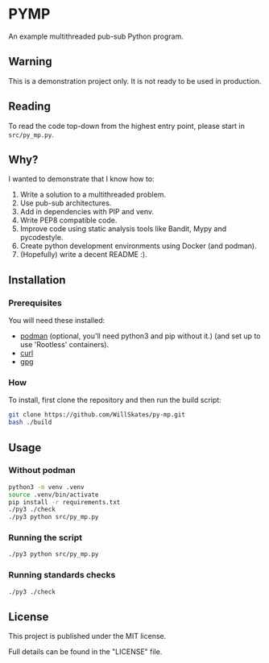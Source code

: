 # PYMP

An example multithreaded pub-sub Python program.

## Warning

This is a demonstration project only. It is not ready to be used in production.

## Reading

To read the code top-down from the highest entry point, please start in `src/py_mp.py`.

## Why?

I wanted to demonstrate that I know how to:

1. Write a solution to a multithreaded problem.
2. Use pub-sub architectures.
3. Add in dependencies with PIP and venv.
4. Write PEP8 compatible code.
5. Improve code using static analysis tools like Bandit, Mypy and pycodestyle.
6. Create python development environments using Docker (and podman).
7. (Hopefully) write a decent README :).

## Installation

### Prerequisites

You will need these installed:

- [podman](https://podman.io/) (optional, you'll need python3 and pip without it.) (and set up to use 'Rootless' containers).
- [curl](https://curl.se/)
- [gpg](https://gnupg.org/)

### How

To install, first clone the repository and then run the build script:

```bash
git clone https://github.com/WillSkates/py-mp.git
bash ./build
```

## Usage

### Without podman

```bash
python3 -m venv .venv
source .venv/bin/activate
pip install -r requirements.txt
./py3 ./check
./py3 python src/py_mp.py
```

### Running the script

```bash
./py3 python src/py_mp.py
```

### Running standards checks

```bash
./py3 ./check
```

## License

This project is published under the MIT license.

Full details can be found in the "LICENSE" file.
